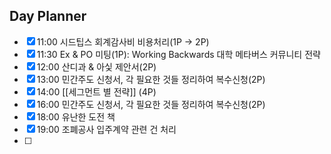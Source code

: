 ## Day Planner
- [x] 11:00 시드팁스 회계감사비 비용처리(1P → 2P)
- [x] 11:30 Ex & PO 미팅(1P): Working Backwards 대학 메타버스 커뮤니티 전략
- [x] 12:00 산디과 & 아싳 제안서(2P)
- [x] 13:00 민간주도 신청서, 각 필요한 것들 정리하여 복수신청(2P)
- [x] 14:00 [[세그먼트 별 전략]] (4P)
- [x] 16:00 민간주도 신청서, 각 필요한 것들 정리하여 복수신청(2P)
- [x] 18:00 유난한 도전 책
- [x] 19:00 조폐공사 입주계약 관련 건 처리
- [ ] 